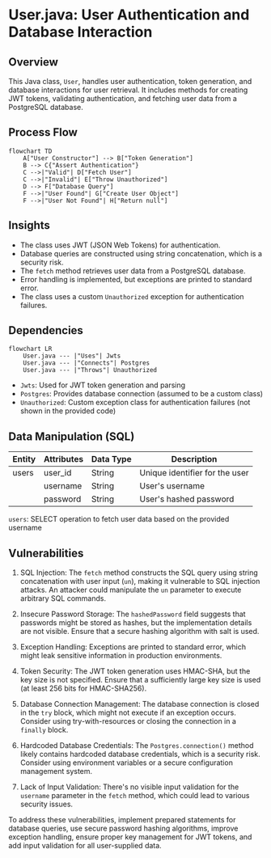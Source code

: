 # User.java: User Authentication and Database Interaction

## Overview

This Java class, `User`, handles user authentication, token generation, and database interactions for user retrieval. It includes methods for creating JWT tokens, validating authentication, and fetching user data from a PostgreSQL database.

## Process Flow

```mermaid
flowchart TD
    A["User Constructor"] --> B["Token Generation"]
    B --> C{"Assert Authentication"}
    C -->|"Valid"| D["Fetch User"]
    C -->|"Invalid"| E["Throw Unauthorized"]
    D --> F["Database Query"]
    F -->|"User Found"| G["Create User Object"]
    F -->|"User Not Found"| H["Return null"]
```

## Insights

- The class uses JWT (JSON Web Tokens) for authentication.
- Database queries are constructed using string concatenation, which is a security risk.
- The `fetch` method retrieves user data from a PostgreSQL database.
- Error handling is implemented, but exceptions are printed to standard error.
- The class uses a custom `Unauthorized` exception for authentication failures.

## Dependencies

```mermaid
flowchart LR
    User.java --- |"Uses"| Jwts
    User.java --- |"Connects"| Postgres
    User.java --- |"Throws"| Unauthorized
```

- `Jwts`: Used for JWT token generation and parsing
- `Postgres`: Provides database connection (assumed to be a custom class)
- `Unauthorized`: Custom exception class for authentication failures (not shown in the provided code)

## Data Manipulation (SQL)

| Entity | Attributes | Data Type | Description |
|--------|------------|-----------|-------------|
| users  | user_id    | String    | Unique identifier for the user |
|        | username   | String    | User's username |
|        | password   | String    | User's hashed password |

`users`: SELECT operation to fetch user data based on the provided username

## Vulnerabilities

1. SQL Injection: The `fetch` method constructs the SQL query using string concatenation with user input (`un`), making it vulnerable to SQL injection attacks. An attacker could manipulate the `un` parameter to execute arbitrary SQL commands.

2. Insecure Password Storage: The `hashedPassword` field suggests that passwords might be stored as hashes, but the implementation details are not visible. Ensure that a secure hashing algorithm with salt is used.

3. Exception Handling: Exceptions are printed to standard error, which might leak sensitive information in production environments.

4. Token Security: The JWT token generation uses HMAC-SHA, but the key size is not specified. Ensure that a sufficiently large key size is used (at least 256 bits for HMAC-SHA256).

5. Database Connection Management: The database connection is closed in the `try` block, which might not execute if an exception occurs. Consider using try-with-resources or closing the connection in a `finally` block.

6. Hardcoded Database Credentials: The `Postgres.connection()` method likely contains hardcoded database credentials, which is a security risk. Consider using environment variables or a secure configuration management system.

7. Lack of Input Validation: There's no visible input validation for the `username` parameter in the `fetch` method, which could lead to various security issues.

To address these vulnerabilities, implement prepared statements for database queries, use secure password hashing algorithms, improve exception handling, ensure proper key management for JWT tokens, and add input validation for all user-supplied data.

